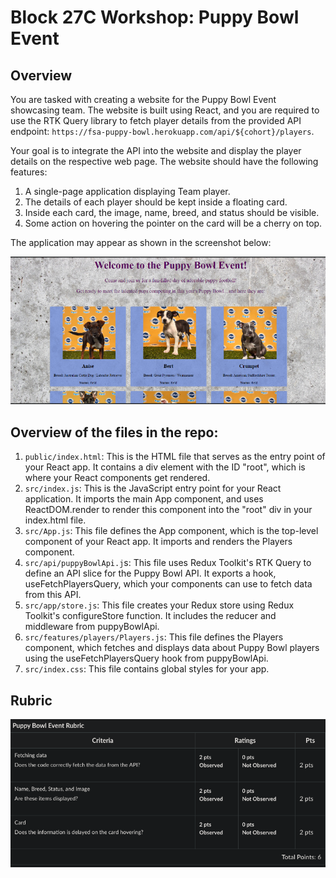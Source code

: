 # Block 27C Workshop: Puppy Bowl Event

## Overview
You are tasked with creating a website for the Puppy Bowl Event showcasing team. The website is built using React, and you are required to use the RTK Query library to fetch player details from the provided API endpoint: `https://fsa-puppy-bowl.herokuapp.com/api/${cohort}/players`.

Your goal is to integrate the API into the website and display the player details on the respective web page. The website should have the following features:

1. A single-page application displaying Team player.
2. The details of each player should be kept inside a floating card.
3. Inside each card, the image, name, breed, and status should be visible.
4. Some action on hovering the pointer on the card will be a cherry on top.

The application may appear as shown in the screenshot below:

![Example](./imgs/example.png)

## Overview of the files in the repo:

1. `public/index.html`: This is the HTML file that serves as the entry point of your React app. It contains a div element with the ID "root", which is where your React components get rendered.
2. `src/index.js`: This is the JavaScript entry point for your React application. It imports the main App component, and uses ReactDOM.render to render this component into the "root" div in your index.html file.
3. `src/App.js`: This file defines the App component, which is the top-level component of your React app. It imports and renders the Players component.
4. `src/api/puppyBowlApi.j`s: This file uses Redux Toolkit's RTK Query to define an API slice for the Puppy Bowl API. It exports a hook, useFetchPlayersQuery, which your components can use to fetch data from this API.
5. `src/app/store.js`: This file creates your Redux store using Redux Toolkit's configureStore function. It includes the reducer and middleware from puppyBowlApi.
6. `src/features/players/Players.js`: This file defines the Players component, which fetches and displays data about Puppy Bowl players using the useFetchPlayersQuery hook from puppyBowlApi.
7. `src/index.css`: This file contains global styles for your app.


## Rubric
![Rubric](./imgs/rubric.png)